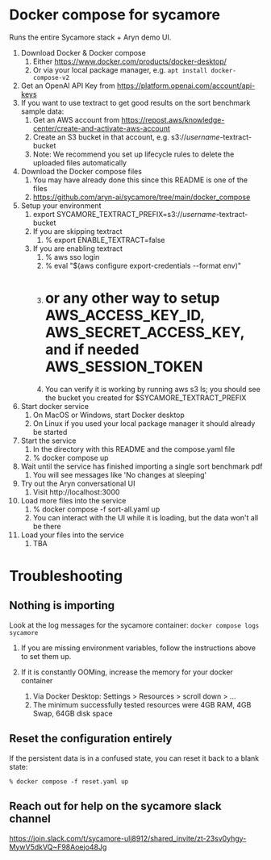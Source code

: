 # Docker compose for sycamore

Runs the entire Sycamore stack + Aryn demo UI.

1. Download Docker & Docker compose
   1. Either https://www.docker.com/products/docker-desktop/
   1. Or via your local package manager, e.g. `apt install docker-compose-v2`
1. Get an OpenAI API Key from https://platform.openai.com/account/api-keys
1. If you want to use textract to get good results on the sort benchmark sample data:
   1. Get an AWS account from https://repost.aws/knowledge-center/create-and-activate-aws-account
   1. Create an S3 bucket in that account, e.g. s3://_username_-textract-bucket
   1. Note: We recommend you set up lifecycle rules to delete the uploaded files automatically
1. Download the Docker compose files
   1. You may have already done this since this README is one of the files
   1. https://github.com/aryn-ai/sycamore/tree/main/docker_compose
1. Setup your environment
   1. export SYCAMORE_TEXTRACT_PREFIX=s3://_username_-textract-bucket
   1. If you are skipping textract
      1. % export ENABLE_TEXTRACT=false
   1. If you are enabling textract
      1. % aws sso login
      1. % eval "$(aws configure export-credentials --format env)"
      1. # or any other way to setup AWS_ACCESS_KEY_ID, AWS_SECRET_ACCESS_KEY, and if needed AWS_SESSION_TOKEN
      1. You can verify it is working by running aws s3 ls; you should see the bucket you created for $SYCAMORE_TEXTRACT_PREFIX
1. Start docker service
   1. On MacOS or Windows, start Docker desktop
   1. On Linux if you used your local package manager it should already be started
1. Start the service
   1. In the directory with this README and the compose.yaml file
   1. % docker compose up
1. Wait until the service has finished importing a single sort benchmark pdf
   1. You will see messages like 'No changes at <date> sleeping'
1. Try out the Aryn conversational UI
   1. Visit http://localhost:3000
1. Load more files into the service
   1. % docker compose -f sort-all.yaml up
   1. You can interact with the UI while it is loading, but the data won't all be there
1. Load your files into the service
   1. TBA

# Troubleshooting

## Nothing is importing

Look at the log messages for the sycamore container: `docker compose logs sycamore`

1. If you are missing environment variables, follow the instructions above to set them up.

1. If it is constantly OOMing, increase the memory for your docker container
   1. Via Docker Desktop: Settings > Resources > scroll down > ...
   1. The minimum successfully tested resources were 4GB RAM, 4GB Swap, 64GB disk space

## Reset the configuration entirely

If the persistent data is in a confused state, you can reset it back to a blank state:

`% docker compose -f reset.yaml up`

## Reach out for help on the sycamore slack channel

https://join.slack.com/t/sycamore-ulj8912/shared_invite/zt-23sv0yhgy-MywV5dkVQ~F98Aoejo48Jg
